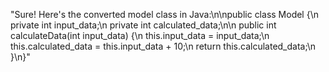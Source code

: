 "Sure! Here's the converted model class in Java:\n\npublic class Model {\n    private int input_data;\n    private int calculated_data;\n\n    public int calculateData(int input_data) {\n        this.input_data = input_data;\n        this.calculated_data = this.input_data + 10;\n        return this.calculated_data;\n    }\n}"
